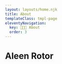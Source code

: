 ```yaml
---
layout: layouts/home.njk
title: About
templateClass: tmpl-page
eleventyNavigation:
  key: 👩🏻‍🎨 About
  order: 3
---
```


<h1>Aleen Rotor</h1>
